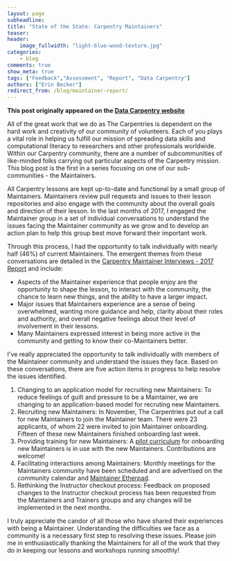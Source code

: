 ```yaml
---
layout: page
subheadline:
title: "State of the State: Carpentry Maintainers"
teaser: 
header:
    image_fullwidth: "light-blue-wood-texture.jpg"
categories:
    - blog
comments: true
show_meta: true
tags: ["Feedback","Assessment", "Report", "Data Carpentry"]
authors: ["Erin Becker"]
redirect_from: /blog/maintainer-report/
--- 
```


**This post originally appeared on the [Data Carpentry website](https://datacarpentry.org)**

All of the great work that we do as The Carpentries is dependent on
the hard work and creativity of our community of volunteers. Each of
you plays a vital role in helping us fulfill our mission of spreading 
data skills and computational literacy to researchers and other
professionals worldwide. Within our Carpentry community, there are
a number of subcommunities of like-minded folks carrying out 
particular aspects of the Carpentry mission. This blog post is the
first in a series focusing on one of our sub-communities - the 
Maintainers.

All Carpentry lessons are kept up-to-date and functional by a small
group of Maintainers. Maintainers review pull requests and issues
to their lesson repositories and also engage with the community about
the overall goals and direction of their lesson. In the last months
of 2017, I engaged the Maintainer group in a set of individual 
conversations to understand the issues facing the Maintainer
community as we grow and to develop an action plan to help this group
best move forward their important work. 

Through this process, I had the opportunity to talk individually with
nearly half (46%) of current Maintainers. The emergent themes from 
these conversations are detailed in the [Carpentry Maintainer Interviews - 2017 Report](blog/Report-maintainer-interviews-2017-public-version.pdf) and include:

- Aspects of the Maintainer experience that people enjoy are the opportunity to shape the lesson, to interact with the community, the chance to learn new things, and the ability to have a larger impact.  
- Major issues that Maintainers experience are a sense of being overwhelmed, wanting more guidance and help, clarity about their roles and authority, and overall negative feelings about their level of involvement in their lessons.  
- Many Maintainers expressed interest in being more active in the community and getting to know their co-Maintainers better.   

I've really appreciated the opportunity to talk individually with 
members of the Maintainer community and understand the issues they 
face. Based on these conversations, there are five action items in
progress to help resolve the issues identified. 

1) Changing to an application model for recruiting new Maintainers: To reduce feelings of guilt and pressure to be a Maintainer, we are changing to an application-based model for recruting new Maintainers.   
2) Recruiting new Maintainers: In November, The Carpentries put out a call for new Maintainers to join the Maintainer team. There were 23 applicants, of whom 22 were invited to join Maintainer onboarding. Fifteen of these new Maintainers finished onboarding last week.    
3) Providing training for new Maintainers: A [pilot curriculum](https://carpentries.github.io/maintainer-onboarding/) for onboarding new Maintainers is in use with the new Maintainers. Contributions are welcome!  
4) Facilitating interactions among Maintainers: Monthly meetings for the Maintainers community have been scheduled and are advertised on the community calendar and [Maintainer Etherpad](http://pad.software-carpentry.org/maintainers).  
5) Rethinking the Instructor checkout process: Feedback on proposed changes to the Instructor checkout process has been requested from the Maintainers and Trainers groups and any changes will be implemented in the next months.  

I truly appreciate the candor of all those who have shared their 
experiences with being a Maintainer. Understanding the difficulties 
we face as a community is a necessary first step to resolving these
issues. Please join me in enthusiastically thanking the Maintainers 
for all of the work that they do in keeping our lessons and workshops
running smoothly!

